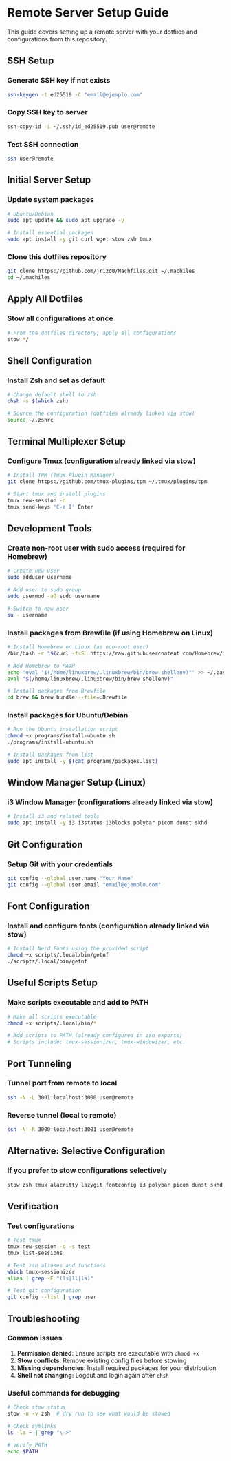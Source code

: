 # Remote Server Setup Guide

This guide covers setting up a remote server with your dotfiles and configurations from this repository.

## SSH Setup

### Generate SSH key if not exists

```bash
ssh-keygen -t ed25519 -C "email@ejemplo.com"
```

### Copy SSH key to server

```bash
ssh-copy-id -i ~/.ssh/id_ed25519.pub user@remote
```

### Test SSH connection

```bash
ssh user@remote
```

## Initial Server Setup

### Update system packages

```bash
# Ubuntu/Debian
sudo apt update && sudo apt upgrade -y

# Install essential packages
sudo apt install -y git curl wget stow zsh tmux
```

### Clone this dotfiles repository

```bash
git clone https://github.com/jrizo0/Machfiles.git ~/.machiles
cd ~/.machiles
```

## Apply All Dotfiles

### Stow all configurations at once

```bash
# From the dotfiles directory, apply all configurations
stow */
```

## Shell Configuration

### Install Zsh and set as default

```bash
# Change default shell to zsh
chsh -s $(which zsh)

# Source the configuration (dotfiles already linked via stow)
source ~/.zshrc
```

## Terminal Multiplexer Setup

### Configure Tmux (configuration already linked via stow)

```bash
# Install TPM (Tmux Plugin Manager)
git clone https://github.com/tmux-plugins/tpm ~/.tmux/plugins/tpm

# Start tmux and install plugins
tmux new-session -d
tmux send-keys 'C-a I' Enter
```


## Development Tools

### Create non-root user with sudo access (required for Homebrew)

```bash
# Create new user
sudo adduser username

# Add user to sudo group
sudo usermod -aG sudo username

# Switch to new user
su - username
```

### Install packages from Brewfile (if using Homebrew on Linux)

```bash
# Install Homebrew on Linux (as non-root user)
/bin/bash -c "$(curl -fsSL https://raw.githubusercontent.com/Homebrew/install/HEAD/install.sh)"

# Add Homebrew to PATH
echo 'eval "$(/home/linuxbrew/.linuxbrew/bin/brew shellenv)"' >> ~/.bashrc
eval "$(/home/linuxbrew/.linuxbrew/bin/brew shellenv)"

# Install packages from Brewfile
cd brew && brew bundle --file=.Brewfile
```

### Install packages for Ubuntu/Debian

```bash
# Run the Ubuntu installation script
chmod +x programs/install-ubuntu.sh
./programs/install-ubuntu.sh

# Install packages from list
sudo apt install -y $(cat programs/packages.list)
```

## Window Manager Setup (Linux)

### i3 Window Manager (configurations already linked via stow)

```bash
# Install i3 and related tools
sudo apt install -y i3 i3status i3blocks polybar picom dunst skhd
```

## Git Configuration

### Setup Git with your credentials

```bash
git config --global user.name "Your Name"
git config --global user.email "email@ejemplo.com"
```

## Font Configuration

### Install and configure fonts (configuration already linked via stow)

```bash
# Install Nerd Fonts using the provided script
chmod +x scripts/.local/bin/getnf
./scripts/.local/bin/getnf
```

## Useful Scripts Setup

### Make scripts executable and add to PATH

```bash
# Make all scripts executable
chmod +x scripts/.local/bin/*

# Add scripts to PATH (already configured in zsh exports)
# Scripts include: tmux-sessionizer, tmux-windowizer, etc.
```

## Port Tunneling

### Tunnel port from remote to local

```bash
ssh -N -L 3001:localhost:3000 user@remote
```

### Reverse tunnel (local to remote)

```bash
ssh -N -R 3000:localhost:3001 user@remote
```

## Alternative: Selective Configuration

### If you prefer to stow configurations selectively

```bash
stow zsh tmux alacritty lazygit fontconfig i3 polybar picom dunst skhd kitty
```

## Verification

### Test configurations

```bash
# Test tmux
tmux new-session -d -s test
tmux list-sessions

# Test zsh aliases and functions
which tmux-sessionizer
alias | grep -E "(ls|ll|la)"

# Test git configuration
git config --list | grep user
```

## Troubleshooting

### Common issues

1. **Permission denied**: Ensure scripts are executable with `chmod +x`
2. **Stow conflicts**: Remove existing config files before stowing
3. **Missing dependencies**: Install required packages for your distribution
4. **Shell not changing**: Logout and login again after `chsh`

### Useful commands for debugging

```bash
# Check stow status
stow -n -v zsh  # dry run to see what would be stowed

# Check symlinks
ls -la ~ | grep "\->"

# Verify PATH
echo $PATH
```
